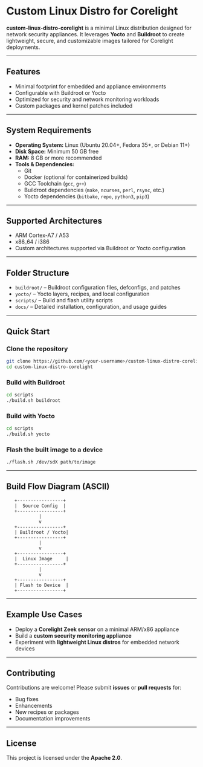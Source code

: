 # Custom Linux Distro for Corelight

**custom-linux-distro-corelight** is a minimal Linux distribution designed for network security appliances. It leverages **Yocto** and **Buildroot** to create lightweight, secure, and customizable images tailored for Corelight deployments.

---

## Features
- Minimal footprint for embedded and appliance environments
- Configurable with Buildroot or Yocto
- Optimized for security and network monitoring workloads
- Custom packages and kernel patches included

---

## System Requirements
- **Operating System:** Linux (Ubuntu 20.04+, Fedora 35+, or Debian 11+)
- **Disk Space:** Minimum 50 GB free
- **RAM:** 8 GB or more recommended
- **Tools & Dependencies:**
  - Git
  - Docker (optional for containerized builds)
  - GCC Toolchain (`gcc`, `g++`)
  - Buildroot dependencies (`make`, `ncurses`, `perl`, `rsync`, etc.)
  - Yocto dependencies (`bitbake`, `repo`, `python3`, `pip3`)

---

## Supported Architectures
- ARM Cortex-A7 / A53
- x86_64 / i386
- Custom architectures supported via Buildroot or Yocto configuration

---

## Folder Structure
- `buildroot/` – Buildroot configuration files, defconfigs, and patches
- `yocto/` – Yocto layers, recipes, and local configuration
- `scripts/` – Build and flash utility scripts
- `docs/` – Detailed installation, configuration, and usage guides

---

## Quick Start

### Clone the repository
```bash
git clone https://github.com/<your-username>/custom-linux-distro-corelight.git
cd custom-linux-distro-corelight
```

### Build with Buildroot
```bash
cd scripts
./build.sh buildroot
```

### Build with Yocto
```bash
cd scripts
./build.sh yocto
```

### Flash the built image to a device
```bash
./flash.sh /dev/sdX path/to/image
```

---

## Build Flow Diagram (ASCII)
```
   +-----------------+
   |  Source Config  |
   +-----------------+
            |
            v
   +-----------------+
   | Buildroot / Yocto|
   +-----------------+
            |
            v
   +-----------------+
   |  Linux Image     |
   +-----------------+
            |
            v
   +-----------------+
   | Flash to Device  |
   +-----------------+
```

---

## Example Use Cases
- Deploy a **Corelight Zeek sensor** on a minimal ARM/x86 appliance
- Build a **custom security monitoring appliance**
- Experiment with **lightweight Linux distros** for embedded network devices

---

## Contributing
Contributions are welcome! Please submit **issues** or **pull requests** for:
- Bug fixes
- Enhancements
- New recipes or packages
- Documentation improvements

---

## License
This project is licensed under the **Apache 2.0**.
